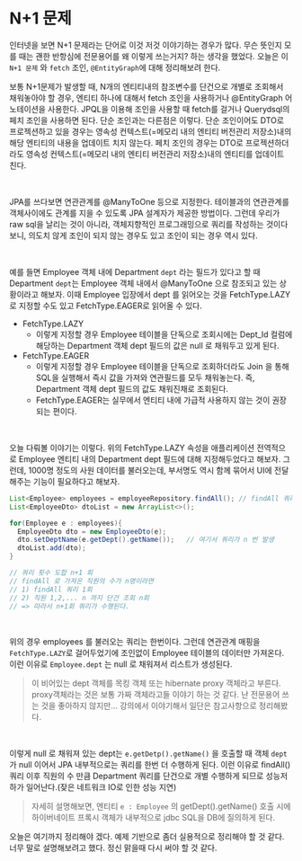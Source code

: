 # N+1 문제

인터넷을 보면 N+1 문제라는 단어로 이것 저것 이야기하는 경우가 많다. 무슨 뜻인지 모를 때는 괜한 반항심에 전문용어를 왜 이렇게 쓰는거지? 하는 생각을 했었다. 오늘은 이 `N+1 문제` 와 `fetch` 조인, `@EntityGraph`에 대해 정리해보려 한다. 

보통 N+1문제가 발생할 때, N개의 엔티티내의 참조변수를 단건으로 개별로 조회해서 채워놓아야 할 경우, 엔티티 하나에 대해서 fetch 조인을 사용하거나  @EntityGraph 어노테이션을 사용한다. JPQL을 이용해 조인을 사용할 때 fetch를 걸거나 Querydsql의 페치 조인을 사용하면 된다. 단순 조인과는 다른점은 이렇다. 단순 조인이어도 DTO로 프로젝션하고 있을 경우는 영속성 컨텍스트(=메모리 내의 엔티티 버전관리 저장소)내의 해당 엔티티의 내용을 업데이트 치지 않는다. 페치 조인의 경우는 DTO로 프로젝션하더라도 영속성 컨텍스트(=메모리 내의 엔티티 버전관리 저장소)내의 엔티티를 업데이트 친다.

<br>

JPA를 쓰다보면 연관관계를 @ManyToOne 등으로 지정한다. 테이블과의 연관관계를 객체사이에도 관계를 지을 수 있도록 JPA 설계자가 제공한 방법이다. 그런데 우리가 raw sql을 날리는 것이 아니라, 객체지향적인 프로그래밍으로 쿼리를 작성하는 것이다보니, 의도치 않게 조인이 되지 않는 경우도 있고 조인이 되는 경우 역시 있다.

<br>

예를 들면 Employee 객체 내에 Department `dept` 라는 필드가 있다고 할 때 Department `dept`는 Employee 객체 내에서 @ManyToOne 으로 참조되고 있는 상황이라고 해보자. 이때 Employee 입장에서 dept 를 읽어오는 것을 FetchType.LAZY로 지정할 수도 있고 FetchType.EAGER로 읽어올 수 있다.

- FetchType.LAZY
  - 이렇게 지정할 경우 Employee 테이블을 단독으로 조회시에는 Dept_Id 컬럼에 해당하는 Department 객체 dept 필드의 값은 null 로 채워두고 있게 된다.
- FetchType.EAGER
  - 이렇게 지정할 경우 Employee 테이블을 단독으로 조회하더라도 Join 을 통해 SQL을 실행해서 즉시 값을 가져와 연관필드를 모두 채워놓는다. 즉, Department 객체 dept 필드의 값도 채워진채로 조회된다.
  - FetchType.EAGER는 실무에서 엔티티 내에 가급적 사용하지 않는 것이 권장되는 편이다.

<br>

오늘 다뤄볼 이야기는 이렇다. 위의 FetchType.LAZY 속성을 애플리케이션 전역적으로 Employee 엔티티 내의 Department dept 필드에 대해 지정해두었다고 해보자. 그런데, 1000명 정도의 사원 데이터를 불러오는데, 부서명도 역시 함께 묶어서 UI에 전달해주는 기능이 필요하다고 해보자. 

```java
List<Employee> employees = employeeRepository.findAll(); // findAll 쿼리 1회
List<EmployeeDto> dtoList = new ArrayList<>();

for(Employee e : employees){
  EmployeeDto dto = new EmployeeDto(e);
  dto.setDeptName(e.getDept().getName()); 	// 여기서 쿼리가 n 번 발생
  dtoList.add(dto);
}

// 쿼리 횟수 도합 n+1 회
// findAll 로 가져온 직원의 수가 n명이라면
// 1) findAll 쿼리 1회
// 2) 직원 1,2,... n 까지 단건 조회 n회
// => 따라서 n+1회 쿼리가 수행된다.
```

<br>

위의 경우 employees 를 불러오는 쿼리는 한번이다. 그런데 연관관계 매핑을 `FetchType.LAZY`로 걸어두었기에 조인없이 Employee 테이블의 데이터만 가져온다. 이런 이유로 `Employee.dept` 는 null 로 채워져서 리스트가 생성된다. 

> 이 비어있는 dept 객체를 목킹 객체 또는 hibernate proxy 객체라고 부른다. proxy객체라는 것은 보통 가짜 객체라고들 이야기 하는 것 같다. 난 전문용어 쓰는 것을 좋아하지 않지만... 강의에서 이야기해서 일단은 참고사항으로 정리해봤다.

<br>

이렇게 null 로 채워져 있는 dept는 `e.getDetp().getName()` 을 호출할 때 객체 `dept` 가 null 이어서 JPA 내부적으로는 쿼리를 한번 더 수행하게 된다. 이런 이유로 findAll() 쿼리 이후 직원의 수 만큼 Department 쿼리를 단건으로 개별 수행하게 되므로 성능저하가 일어난다.(잦은 네트워크 IO로 인한 성능 지연) 

> 자세히 설명해보면, 엔티티 `e : Employee` 의 getDept().getName() 호출 시에 하이버네이트 프록시 객체가 내부적으로 jdbc SQL을 DB에 질의하게 된다.  

오늘은 여기까지 정리해야 겠다. 예제 기반으로 좀더 실용적으로 정리해야 할 것 같다. 너무 말로 설명해보려고 했다. 정신 맑을때 다시 써야 할 것 같다.